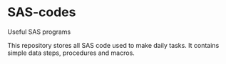 # SAS-codes
Useful SAS programs

This repository stores all SAS code used to make daily tasks. It contains simple data steps, procedures and macros.
